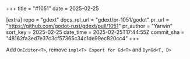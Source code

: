 +++
title = "#1051"
date = 2025-02-25

[extra]
repo = "gdext"
docs_rel_url = "gdext/pr-1051/godot"
pr_url = "https://github.com/godot-rust/gdext/pull/1051"
pr_author = "Yarwin"
sort_key = 2025-02-25
date_time = 2025-02-25T17:44:55Z
commit_sha = "48162fa3ed7e37c3cf57365c34c1de99ec820cc4"
+++

Add `OnEditor<T>`, remove `impl<T> Export for Gd<T>` and `DynGd<T, D>`
